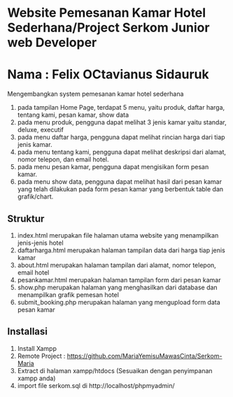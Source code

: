 # Website Pemesanan Kamar Hotel Sederhana/Project Serkom Junior web Developer

# Nama : Felix OCtavianus Sidauruk

Mengembangkan system pemesanan kamar hotel sederhana

1. pada tampilan Home Page, terdapat 5 menu, yaitu produk, daftar harga, tentang kami, pesan kamar, show data
2. pada menu produk, pengguna dapat melihat 3 jenis kamar yaitu standar, deluxe, executif
3. pada menu daftar harga, pengguna dapat melihat rincian harga dari tiap jenis kamar.
4. pada menu tentang kami, pengguna dapat melihat deskripsi dari alamat, nomor telepon, dan email hotel.
5. pada menu pesan kamar, pengguna dapat mengisikan form pesan kamar.
6. pada menu show data, pengguna dapat melihat hasil dari pesan kamar yang telah dilakukan pada form pesan kamar yang berbentuk table dan grafik/chart.

## Struktur

1. index.html merupakan file halaman utama website yang menampilkan jenis-jenis hotel
2. daftarharga.html merupakan halaman tampilan data dari harga tiap jenis kamar
3. about.html merupakan halaman tampilan dari alamat, nomor telepon, email hotel
4. pesankamar.html merupakan halaman tampilan form dari pesan kamar
5. show.php merupakan halaman yang menghasilkan dari database dan menampilkan grafik pemesan hotel
6. submit_booking.php merupakan halaman yang mengupload form data pesan kamar

## Installasi

1. Install Xampp
2. Remote Project : https://github.com/MariaYemisuMawasCinta/Serkom-Maria
3. Extract di halaman xampp/htdocs (Sesuaikan dengan penyimpanan xampp anda)
4. import file serkom.sql di http://localhost/phpmyadmin/
